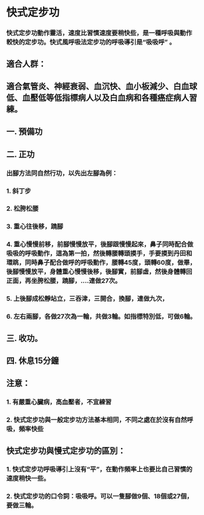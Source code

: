 # 快式定步功

### 快式定步功動作靈活，速度比習慣速度要稍快些，是一種呼吸與動作較快的定步功。快式風呼吸法定步功的呼吸導引是“吸吸呼” 。

## 適合人群：

## 適合氣管炎、神經衰弱、血沉快、血小板減少、白血球低、血壓低等低指標病人以及白血病和各種癌症病人習練。


## 一. 預備功

## 二. 正功

### 出腳方法同自然行功，以先出左腳為例：
### 1. 斜丁步
### 2. 松胯松腰
### 3. 重心往後移，蹺腳
### 4. 重心慢慢前移，前腳慢慢放平，後腳跟慢慢起來，鼻子同時配合做吸吸的呼吸動作，這為第一拍，然後轉腰轉頭摸手，手要摸到丹田和環跳，同時鼻子配合做呼的呼吸動作，腰轉45度，頭轉60度，做畢，後腳慢慢放平，身體重心慢慢後移，後腳實，前腳虛，然後身體轉回正面，再坐胯松腰，蹺腳，....連做27次。
### 5. 上後腳成松靜站立，三吞津，三開合，換腳，連做九次，
### 6. 左右兩腳，各做27次為一輪，共做3輪。如指標特別低，可做6輪。

## 三. 收功。

## 四. 休息15分鐘

## 注意：

### 1. 有嚴重心臟病，高血壓者，不宜練習
### 2. 快式定步功與一般定步功方法基本相同，不同之處在於沒有自然呼吸，頻率快些

## 快式定步功與慢式定步功的區別：

### 1. 快式定步功呼吸導引上沒有“平”，在動作頻率上也要比自己習慣的速度稍快一些。
### 2. 快式定步功的口令詞：吸吸呼。可以一隻腳做9個、18個或27個，要做三輪。




